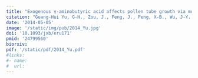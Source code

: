 ```yaml
---
title: "Exogenous γ-aminobutyric acid affects pollen tube growth via modulating putative Ca2+-permeable membrane channels and is coupled to negative regulation on glutamate decarboxylase"
citation: "Guang-Hui Yu, G-H., Zou, J., Feng, J., Peng, X-B., Wu, J-Y., Wu, Y-L., Palanivelu, R., and Sun, M-X. *J. Exp. Bot.*. 2014."  
date: '2014-05-05'
image: '/static/img/pub/2014_Yu.jpg'
doi: '10.1093/jxb/eru171'
pmid: '24799560'
biorxiv:
pdf: '/static/pdf/2014_Yu.pdf'
#links:
#- name: 
#  url: 
---
```

